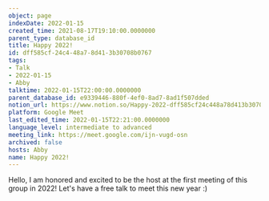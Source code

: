 ```yaml
---
object: page
indexDate: 2022-01-15
created_time: 2021-08-17T19:10:00.0000000
parent_type: database_id
title: Happy 2022!
id: dff585cf-24c4-48a7-8d41-3b30708b0767
tags:
- Talk
- 2022-01-15
- Abby
talktime: 2022-01-15T22:00:00.0000000
parent_database_id: e9339446-880f-4ef0-8ad7-8ad1f507dded
notion_url: https://www.notion.so/Happy-2022-dff585cf24c448a78d413b30708b0767
platform: Google Meet
last_edited_time: 2022-01-15T22:21:00.0000000
language_level: intermediate to advanced
meeting_link: https://meet.google.com/ijn-vugd-osn
archived: false
hosts: Abby
name: Happy 2022!
---
```


Hello, I am honored and excited to be the host at the first meeting of this group in 2022! Let's have a free talk to meet this new year :)





